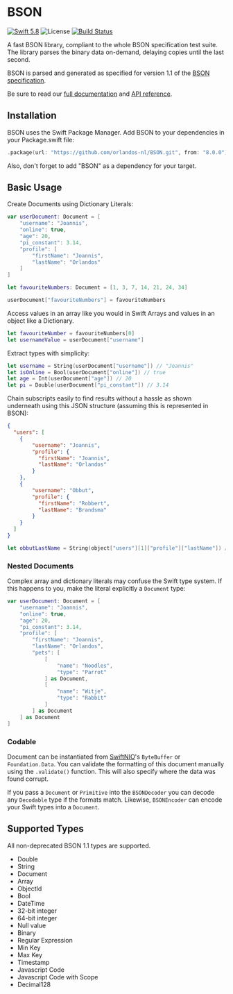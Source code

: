 # BSON

[![Swift 5.8](https://img.shields.io/badge/swift-5.8-green.svg)](https://swift.org/download)
![License](https://img.shields.io/github/license/openkitten/mongokitten.svg)
[![Build Status](https://api.travis-ci.org/OpenKitten/BSON.svg?branch=bson5)](https://travis-ci.org/OpenKitten/BSON)

A fast BSON library, compliant to the whole BSON specification test suite. The library parses the binary data on-demand, delaying copies until the last second.

BSON is parsed and generated as specified for version 1.1 of the [BSON specification](http://bsonspec.org/spec.html).

Be sure to read our [full documentation](https://orlandos.nl/docs/mongokitten/articles/bson) and [API reference](https://swiftinit.org/reference/bson).

## Installation

BSON uses the Swift Package Manager. Add BSON to your dependencies in your Package.swift file:

```swift
.package(url: "https://github.com/orlandos-nl/BSON.git", from: "8.0.0")
```

Also, don't forget to add "BSON" as a dependency for your target.

## Basic Usage

Create Documents using Dictionary Literals:

```swift
var userDocument: Document = [
	"username": "Joannis",
	"online": true,
	"age": 20,
	"pi_constant": 3.14,
	"profile": [
		"firstName": "Joannis",
		"lastName": "Orlandos"
	]
]

let favouriteNumbers: Document = [1, 3, 7, 14, 21, 24, 34]

userDocument["favouriteNumbers"] = favouriteNumbers
```

Access values in an array like you would in Swift Arrays and values in an object like a Dictionary.

```swift
let favouriteNumber = favouriteNumbers[0]
let usernameValue = userDocument["username"]
```

Extract types with simplicity:

```swift
let username = String(userDocument["username"]) // "Joannis"
let isOnline = Bool(userDocument["online"]) // true
let age = Int(userDocument["age"]) // 20
let pi = Double(userDocument["pi_constant"]) // 3.14
```

Chain subscripts easily to find results without a hassle as shown underneath using this JSON structure (assuming this is represented in BSON):

```json
{
  "users": [
  	{
  		"username": "Joannis",
  		"profile": {
  		  "firstName": "Joannis",
  		  "lastName": "Orlandos"
  		}
  	},
  	{
  		"username": "Obbut",
  		"profile": {
  		  "firstName": "Robbert",
  		  "lastName": "Brandsma"
  		}
  	}
  ]
}
```

```swift
let obbutLastName = String(object["users"][1]["profile"]["lastName"]) // "Brandsma"
```

### Nested Documents

Complex array and dictionary literals may confuse the Swift type system. If this happens to you, make the literal explicitly a `Document` type:

```swift
var userDocument: Document = [
	"username": "Joannis",
	"online": true,
	"age": 20,
	"pi_constant": 3.14,
	"profile": [
		"firstName": "Joannis",
		"lastName": "Orlandos",
		"pets": [
			[
				"name": "Noodles",
				"type": "Parrot"
			] as Document,
			[
				"name": "Witje",
				"type": "Rabbit"
			]
		] as Document
	] as Document
]
```

### Codable

Document can be instantiated from [SwiftNIO](https://github.com/apple/swift-nio)'s `ByteBuffer` or `Foundation.Data`.
You can validate the formatting of this document manually using the `.validate()` function. This will also specify where the data was found corrupt.

If you pass a `Document` or `Primitive` into the `BSONDecoder` you can decode any `Decodable` type if the formats match. Likewise, `BSONEncoder` can encode your Swift types into a `Document`.

## Supported Types

All non-deprecated BSON 1.1 types are supported.

- Double
- String
- Document
- Array
- ObjectId
- Bool
- DateTime
- 32-bit integer
- 64-bit integer
- Null value
- Binary
- Regular Expression
- Min Key
- Max Key
- Timestamp
- Javascript Code
- Javascript Code with Scope
- Decimal128
